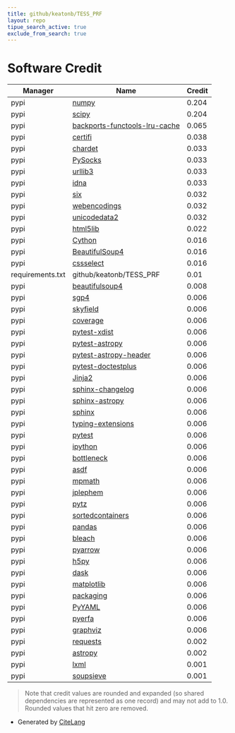 ```yaml
---
title: github/keatonb/TESS_PRF
layout: repo
tipue_search_active: true
exclude_from_search: true
---
```

# Software Credit

|Manager|Name|Credit|
|-------|----|------|
|pypi|[numpy](https://www.numpy.org)|0.204|
|pypi|[scipy](https://www.scipy.org)|0.204|
|pypi|[backports-functools-lru-cache](https://pypi.org/project/backports-functools-lru-cache)|0.065|
|pypi|[certifi](https://github.com/certifi/python-certifi)|0.038|
|pypi|[chardet](https://github.com/chardet/chardet)|0.033|
|pypi|[PySocks](https://github.com/Anorov/PySocks)|0.033|
|pypi|[urllib3](https://urllib3.readthedocs.io/)|0.033|
|pypi|[idna](https://github.com/kjd/idna)|0.033|
|pypi|[six](https://pypi.org/project/six)|0.032|
|pypi|[webencodings](https://pypi.org/project/webencodings)|0.032|
|pypi|[unicodedata2](https://pypi.org/project/unicodedata2)|0.032|
|pypi|[html5lib](https://github.com/html5lib/html5lib-python)|0.022|
|pypi|[Cython](https://pypi.org/project/Cython)|0.016|
|pypi|[BeautifulSoup4](https://pypi.org/project/BeautifulSoup4)|0.016|
|pypi|[cssselect](https://pypi.org/project/cssselect)|0.016|
|requirements.txt|github/keatonb/TESS_PRF|0.01|
|pypi|[beautifulsoup4](https://www.crummy.com/software/BeautifulSoup/bs4/)|0.008|
|pypi|[sgp4](https://github.com/brandon-rhodes/python-sgp4)|0.006|
|pypi|[skyfield](http://github.com/brandon-rhodes/python-skyfield/)|0.006|
|pypi|[coverage](https://github.com/nedbat/coveragepy)|0.006|
|pypi|[pytest-xdist](https://github.com/pytest-dev/pytest-xdist)|0.006|
|pypi|[pytest-astropy](https://pypi.org/project/pytest-astropy)|0.006|
|pypi|[pytest-astropy-header](https://pypi.org/project/pytest-astropy-header)|0.006|
|pypi|[pytest-doctestplus](https://pypi.org/project/pytest-doctestplus)|0.006|
|pypi|[Jinja2](https://pypi.org/project/Jinja2)|0.006|
|pypi|[sphinx-changelog](https://pypi.org/project/sphinx-changelog)|0.006|
|pypi|[sphinx-astropy](https://pypi.org/project/sphinx-astropy)|0.006|
|pypi|[sphinx](https://pypi.org/project/sphinx)|0.006|
|pypi|[typing-extensions](https://pypi.org/project/typing-extensions)|0.006|
|pypi|[pytest](https://pypi.org/project/pytest)|0.006|
|pypi|[ipython](https://pypi.org/project/ipython)|0.006|
|pypi|[bottleneck](https://pypi.org/project/bottleneck)|0.006|
|pypi|[asdf](https://pypi.org/project/asdf)|0.006|
|pypi|[mpmath](https://pypi.org/project/mpmath)|0.006|
|pypi|[jplephem](https://pypi.org/project/jplephem)|0.006|
|pypi|[pytz](https://pypi.org/project/pytz)|0.006|
|pypi|[sortedcontainers](https://pypi.org/project/sortedcontainers)|0.006|
|pypi|[pandas](https://pypi.org/project/pandas)|0.006|
|pypi|[bleach](https://pypi.org/project/bleach)|0.006|
|pypi|[pyarrow](https://pypi.org/project/pyarrow)|0.006|
|pypi|[h5py](https://pypi.org/project/h5py)|0.006|
|pypi|[dask](https://pypi.org/project/dask)|0.006|
|pypi|[matplotlib](https://pypi.org/project/matplotlib)|0.006|
|pypi|[packaging](https://pypi.org/project/packaging)|0.006|
|pypi|[PyYAML](https://pypi.org/project/PyYAML)|0.006|
|pypi|[pyerfa](https://pypi.org/project/pyerfa)|0.006|
|pypi|[graphviz](https://pypi.org/project/graphviz)|0.006|
|pypi|[requests](https://requests.readthedocs.io)|0.002|
|pypi|[astropy](http://astropy.org)|0.002|
|pypi|[lxml](https://lxml.de/)|0.001|
|pypi|[soupsieve](https://facelessuser.github.io/soupsieve/)|0.001|


> Note that credit values are rounded and expanded (so shared dependencies are represented as one record) and may not add to 1.0. Rounded values that hit zero are removed.


- Generated by [CiteLang](https://github.com/vsoch/citelang)
